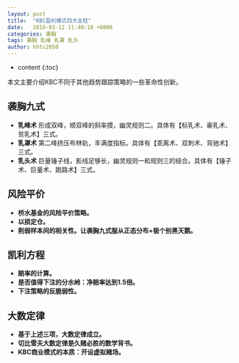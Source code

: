 ```yaml
---
layout: post
title:  "KBC盈利模式四大支柱"
date:   2016-03-12 11:40:18 +0800
categories: 袭胸
tags: 袭胸 乳峰 乳罩 乳头
author: hhtc2050
---
```


* content
{:toc}

本文主要介绍KBC不同于其他趋势跟踪策略的一些革命性创新。

## 袭胸九式
* **乳峰术**
    形成双峰，顺双峰的斜率摸，幽灵规则二。具体有【标乳术、豪乳术、贫乳术】三式。
* **乳罩术**
    第二峰挤压布林轨，丰满度指标。具体有【乖离术、双刺术、背驰术】三式。
* **乳头术**
    巨量锤子线，影线足够长，幽灵规则一和规则三的结合。具体有【锤子术、巨量术、跑路术】三式。

## 风险平价
   * **桥水基金的风险平价策略。** 
   * **以损定仓。**
   * **削弱样本间的相关性。让袭胸九式服从正态分布+极个别黑天鹅。** 
 
## 凯利方程
   * **赔率的计算。** 
   * **是否值得下注的分水岭：净赔率达到1.5倍。** 
   * **下注策略的反脆弱性。** 
   
## 大数定律
   * **基于上述三项，大数定律成立。** 
   * **切比雪夫大数定律是久赌必胜的数学背书。** 
   * **KBC商业模式的本质：开设虚拟赌场。** 
